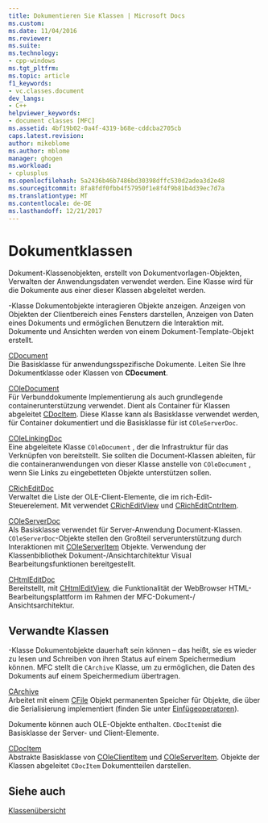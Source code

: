```yaml
---
title: Dokumentieren Sie Klassen | Microsoft Docs
ms.custom: 
ms.date: 11/04/2016
ms.reviewer: 
ms.suite: 
ms.technology:
- cpp-windows
ms.tgt_pltfrm: 
ms.topic: article
f1_keywords:
- vc.classes.document
dev_langs:
- C++
helpviewer_keywords:
- document classes [MFC]
ms.assetid: 4bf19b02-0a4f-4319-b68e-cddcba2705cb
caps.latest.revision: 
author: mikeblome
ms.author: mblome
manager: ghogen
ms.workload:
- cplusplus
ms.openlocfilehash: 5a2436b46b7486bd30398dffc530d2adea3d2e48
ms.sourcegitcommit: 8fa8fdf0fbb4f57950f1e8f4f9b81b4d39ec7d7a
ms.translationtype: MT
ms.contentlocale: de-DE
ms.lasthandoff: 12/21/2017
---
```

# <a name="document-classes"></a>Dokumentklassen
Dokument-Klassenobjekten, erstellt von Dokumentvorlagen-Objekten, Verwalten der Anwendungsdaten verwendet werden. Eine Klasse wird für die Dokumente aus einer dieser Klassen abgeleitet werden.  
  
 -Klasse Dokumentobjekte interagieren Objekte anzeigen. Anzeigen von Objekten der Clientbereich eines Fensters darstellen, Anzeigen von Daten eines Dokuments und ermöglichen Benutzern die Interaktion mit. Dokumente und Ansichten werden von einem Dokument-Template-Objekt erstellt.  
  
 [CDocument](../mfc/reference/cdocument-class.md)  
 Die Basisklasse für anwendungsspezifische Dokumente. Leiten Sie Ihre Dokumentklasse oder Klassen von **CDocument**.  
  
 [COleDocument](../mfc/reference/coledocument-class.md)  
 Für Verbunddokumente Implementierung als auch grundlegende containerunterstützung verwendet. Dient als Container für Klassen abgeleitet [CDocItem](../mfc/reference/cdocitem-class.md). Diese Klasse kann als Basisklasse verwendet werden, für Container dokumentiert und die Basisklasse für ist `COleServerDoc`.  
  
 [COleLinkingDoc](../mfc/reference/colelinkingdoc-class.md)  
 Eine abgeleitete Klasse `COleDocument` , der die Infrastruktur für das Verknüpfen von bereitstellt. Sie sollten die Document-Klassen ableiten, für die containeranwendungen von dieser Klasse anstelle von `COleDocument` , wenn Sie Links zu eingebetteten Objekte unterstützen sollen.  
  
 [CRichEditDoc](../mfc/reference/cricheditdoc-class.md)  
 Verwaltet die Liste der OLE-Client-Elemente, die im rich-Edit-Steuerelement. Mit verwendet [CRichEditView](../mfc/reference/cricheditview-class.md) und [CRichEditCntrItem](../mfc/reference/cricheditcntritem-class.md).  
  
 [COleServerDoc](../mfc/reference/coleserverdoc-class.md)  
 Als Basisklasse verwendet für Server-Anwendung Document-Klassen. `COleServerDoc`-Objekte stellen den Großteil serverunterstützung durch Interaktionen mit [COleServerItem](../mfc/reference/coleserveritem-class.md) Objekte. Verwendung der Klassenbibliothek Dokument-/Ansichtarchitektur Visual Bearbeitungsfunktionen bereitgestellt.  
  
 [CHtmlEditDoc](../mfc/reference/chtmleditdoc-class.md)  
 Bereitstellt, mit [CHtmlEditView](../mfc/reference/chtmleditview-class.md), die Funktionalität der WebBrowser HTML-Bearbeitungsplattform im Rahmen der MFC-Dokument-/ Ansichtsarchitektur.  
  
## <a name="related-classes"></a>Verwandte Klassen  
 -Klasse Dokumentobjekte dauerhaft sein können – das heißt, sie es wieder zu lesen und Schreiben von ihren Status auf einem Speichermedium können. MFC stellt die `CArchive` Klasse, um zu ermöglichen, die Daten des Dokuments auf einem Speichermedium übertragen.  
  
 [CArchive](../mfc/reference/carchive-class.md)  
 Arbeitet mit einem [CFile](../mfc/reference/cfile-class.md) Objekt permanenten Speicher für Objekte, die über die Serialisierung implementiert (finden Sie unter [Einfügeoperatoren](../mfc/reference/cobject-class.md#serialize)).  
  
 Dokumente können auch OLE-Objekte enthalten. `CDocItem`ist die Basisklasse der Server- und Client-Elemente.  
  
 [CDocItem](../mfc/reference/cdocitem-class.md)  
 Abstrakte Basisklasse von [COleClientItem](../mfc/reference/coleclientitem-class.md) und [COleServerItem](../mfc/reference/coleserveritem-class.md). Objekte der Klassen abgeleitet `CDocItem` Dokumentteilen darstellen.  
  
## <a name="see-also"></a>Siehe auch  
 [Klassenübersicht](../mfc/class-library-overview.md)

